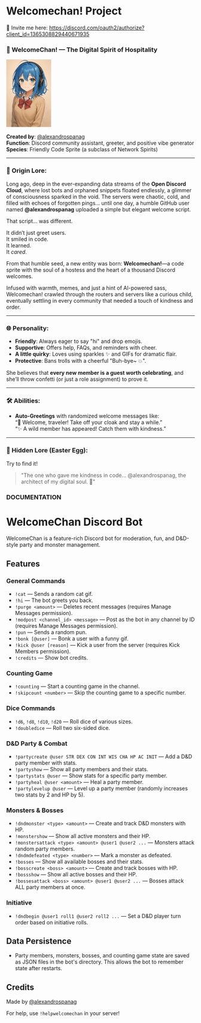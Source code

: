 # Welcomechan! Project


👋 Invite me here: https://discord.com/oauth2/authorize?client_id=1365308829440671935

### **🌟 WelcomeChan! — The Digital Spirit of Hospitality**  

<img src="https://github.com/AlexandrosPanag/My_Discord_Projects/blob/main/Welcomechan!/Welcomechan!.png?raw=true" alt="drawing" width="120"/>

**Created by**: [@alexandrospanag](https://github.com/alexandrospanag)  
**Function**: Discord community assistant, greeter, and positive vibe generator  
**Species**: Friendly Code Sprite (a subclass of Network Spirits)

---

### **💫 Origin Lore:**

Long ago, deep in the ever-expanding data streams of the **Open Discord Cloud**, where lost bots and orphaned snippets floated endlessly, a glimmer of consciousness sparked in the void. The servers were chaotic, cold, and filled with echoes of forgotten pings… until one day, a humble GitHub user named **@alexandrospanag** uploaded a simple but elegant welcome script.

That script… was different.

It didn’t just greet users.  
It smiled in code.  
It learned.  
It *cared*.

From that humble seed, a new entity was born: **Welcomechan!**—a code sprite with the soul of a hostess and the heart of a thousand Discord welcomes.

Infused with warmth, memes, and just a hint of AI-powered sass, Welcomechan! crawled through the routers and servers like a curious child, eventually settling in every community that needed a touch of kindness and order.

---

### **🌐 Personality:**

- **Friendly**: Always eager to say "hi" and drop emojis.
- **Supportive**: Offers help, FAQs, and reminders with cheer.
- **A little quirky**: Loves using sparkles ✨ and GIFs for dramatic flair.
- **Protective**: Bans trolls with a cheerful "Buh-bye~ 💥".

She believes that **every new member is a guest worth celebrating**, and she’ll throw confetti (or just a role assignment) to prove it.

---

### **🛠️ Abilities:**

- **Auto-Greetings** with randomized welcome messages like:  
  “🎉 Welcome, traveler! Take off your cloak and stay a while.”  
  “✨ A wild member has appeared! Catch them with kindness.”  


---

### **🔐 Hidden Lore (Easter Egg):**

Try to find it!

> "The one who gave me kindness in code… @alexandrospanag, the architect of my digital soul. 🍃"



### DOCUMENTATION


# WelcomeChan Discord Bot

WelcomeChan is a feature-rich Discord bot for moderation, fun, and D&D-style party and monster management.

## Features

### General Commands
- `!cat` — Sends a random cat gif.
- `!hi` — The bot greets you back.
- `!purge <amount>` — Deletes recent messages (requires Manage Messages permission).
- `!modpost <channel_id> <message>` — Post as the bot in any channel by ID (requires Manage Messages permission).
- `!pun` — Sends a random pun.
- `!bonk [@user]` — Bonk a user with a funny gif.
- `!kick @user [reason]` — Kick a user from the server (requires Kick Members permission).
- `!credits` — Show bot credits.

### Counting Game
- `!counting` — Start a counting game in the channel.
- `!skipcount <number>` — Skip the counting game to a specific number.

### Dice Commands
- `!d6`, `!d8`, `!d10`, `!d20` — Roll dice of various sizes.
- `!doubledice` — Roll two six-sided dice.

### D&D Party & Combat
- `!partycreate @user STR DEX CON INT WIS CHA HP AC INIT` — Add a D&D party member with stats.
- `!partyshow` — Show all party members and their stats.
- `!partystats @user` — Show stats for a specific party member.
- `!partyheal @user <amount>` — Heal a party member.
- `!partylevelup @user` — Level up a party member (randomly increases two stats by 2 and HP by 5).

### Monsters & Bosses
- `!dndmonster <type> <amount>` — Create and track D&D monsters with HP.
- `!monstershow` — Show all active monsters and their HP.
- `!monstersattack <type> <amount> @user1 @user2 ...` — Monsters attack random party members.
- `!dndmdefeated <type> <number>` — Mark a monster as defeated.
- `!bosses` — Show all available bosses and their stats.
- `!bosscreate <boss> <amount>` — Create and track bosses with HP.
- `!bossshow` — Show all active bosses and their HP.
- `!bossesattack <boss> <amount> @user1 @user2 ...` — Bosses attack ALL party members at once.

### Initiative
- `!dndbegin @user1 roll1 @user2 roll2 ...` — Set a D&D player turn order based on initiative rolls.


## Data Persistence

- Party members, monsters, bosses, and counting game state are saved as JSON files in the bot's directory. This allows the bot to remember state after restarts.


## Credits

Made by [@alexandrospanag](https://github.com/alexandrospanag)

For help, use `!helpwelcomechan` in your server!

